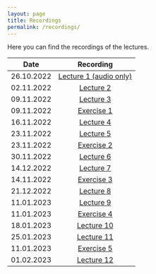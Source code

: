 ```yaml
---
layout: page
title: Recordings
permalink: /recordings/
---
```


Here you can find the recordings of the lectures.

| Date | Recording |
|:-----:|:----------:|
| 26.10.2022 | [Lecture 1 (audio only)](https://owncloud.fraunhofer.de/index.php/s/w7GJKnYbFJsVkMN/download?path=%2F&files=CompImg_2022_VL01.m4a) |
| 02.11.2022 | [Lecture 2](https://owncloud.fraunhofer.de/index.php/s/w7GJKnYbFJsVkMN/download?path=%2F&files=CompImg_2022_VL02.mp4) |
| 09.11.2022 | [Lecture 3](https://owncloud.fraunhofer.de/index.php/s/w7GJKnYbFJsVkMN/download?path=%2F&files=CompImg_2022_VL03.mp4) |
| 09.11.2022 | [Exercise 1](https://owncloud.fraunhofer.de/index.php/s/w7GJKnYbFJsVkMN/download?path=%2F&files=CompImg_2022_EX01.mp4) |
| 16.11.2022 | [Lecture 4](https://owncloud.fraunhofer.de/index.php/s/w7GJKnYbFJsVkMN/download?path=%2F&files=CompImg_2022_VL04.mp4) |
| 23.11.2022 | [Lecture 5](https://owncloud.fraunhofer.de/index.php/s/w7GJKnYbFJsVkMN/download?path=%2F&files=CompImg_2022_VL05.mp4) |
| 23.11.2022 | [Exercise 2](https://owncloud.fraunhofer.de/index.php/s/w7GJKnYbFJsVkMN/download?path=%2F&files=CompImg_2022_EX02.mp4) |
| 30.11.2022 | [Lecture 6](https://owncloud.fraunhofer.de/index.php/s/w7GJKnYbFJsVkMN/download?path=%2F&files=CompImg_2022_VL06.mp4) |
| 14.12.2022 | [Lecture 7](https://owncloud.fraunhofer.de/index.php/s/w7GJKnYbFJsVkMN/download?path=%2F&files=CompImg_2022_VL07.mp4) |
| 14.11.2022 | [Exercise 3](https://owncloud.fraunhofer.de/index.php/s/w7GJKnYbFJsVkMN/download?path=%2F&files=CompImg_2022_EX03.mp4) |
| 21.12.2022 | [Lecture 8](https://owncloud.fraunhofer.de/index.php/s/w7GJKnYbFJsVkMN/download?path=%2F&files=CompImg_2022_VL08.mp4) |
| 11.01.2023 | [Lecture 9](https://owncloud.fraunhofer.de/index.php/s/w7GJKnYbFJsVkMN/download?path=%2F&files=CompImg_2022_VL09.mp4) |
| 11.01.2023 | [Exercise 4](https://owncloud.fraunhofer.de/index.php/s/w7GJKnYbFJsVkMN/download?path=%2F&files=CompImg_2022_EX04.mp4) |
| 18.01.2023 | [Lecture 10](https://owncloud.fraunhofer.de/index.php/s/w7GJKnYbFJsVkMN/download?path=%2F&files=CompImg_2022_VL10.mp4) |
| 25.01.2023 | [Lecture 11](https://owncloud.fraunhofer.de/index.php/s/w7GJKnYbFJsVkMN/download?path=%2F&files=CompImg_2022_VL11.mp4) |
| 11.01.2023 | [Exercise 5](https://owncloud.fraunhofer.de/index.php/s/w7GJKnYbFJsVkMN/download?path=%2F&files=CompImg_2022_EX05.mp4) |
| 01.02.2023 | [Lecture 12](https://owncloud.fraunhofer.de/index.php/s/w7GJKnYbFJsVkMN/download?path=%2F&files=CompImg_2022_VL12.mp4) |